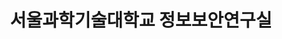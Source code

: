 ---
category: 'career'
careerType: 'experience'
startDate: 'Mar 2010'
endDate: 'Dec 2010'
title: '서울과학기술대학교 정보보안연구실'
desc: 'HTML, CSS, JavaScript'
---